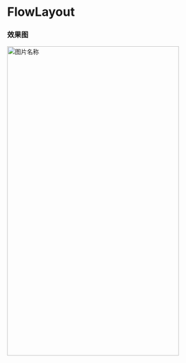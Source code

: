# FlowLayout
### 效果图
<img src="https://github.com/zengfw/FlowLayout/blob/master/image/demo.png" width = "400" height = "720" alt="图片名称" align=center />
